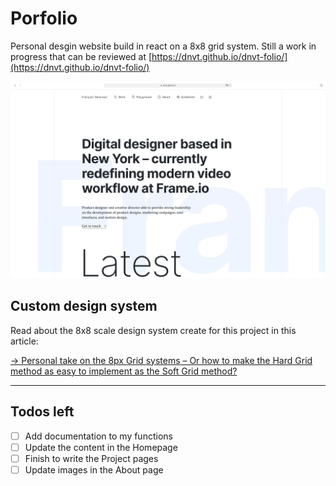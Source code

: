 # Porfolio

Personal desgin website build in react on a 8x8 grid system.
Still a work in progress that can be reviewed at [https://dnvt.github.io/dnvt-folio/](https://dnvt.github.io/dnvt-folio/)

![Image of the homepage](/src/assets/images/website-thumbnail.png)

## Custom design system

Read about the 8x8 scale design system create for this project in this article:

[-> Personal take on the 8px Grid systems – Or how to make the Hard Grid method as easy to implement as the Soft Grid method?](https://github.com/dnvt/dnvt-folio)

---

## Todos left

- [ ] Add documentation to my functions
- [ ] Update the content in the Homepage
- [ ] Finish to write the Project pages
- [ ] Update images in the About page
